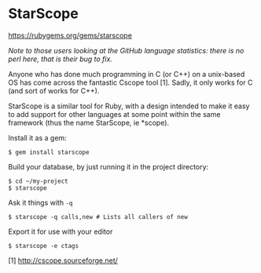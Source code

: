 StarScope
=========

https://rubygems.org/gems/starscope

*Note to those users looking at the GitHub language statistics: there is no perl
here, that is their bug to fix.*

Anyone who has done much programming in C (or C++) on a unix-based OS has come
across the fantastic Cscope tool [1]. Sadly, it only works for C (and sort of
works for C++).

StarScope is a similar tool for Ruby, with a design intended to make it easy to
add support for other languages at some point within the same framework (thus
the name StarScope, ie \*scope).

Install it as a gem:
```
$ gem install starscope
```

Build your database, by just running it in the project directory:
```
$ cd ~/my-project
$ starscope
```

Ask it things with `-q`
```
$ starscope -q calls,new # Lists all callers of new
```

Export it for use with your editor
```
$ starscope -e ctags
```

[1] http://cscope.sourceforge.net/
